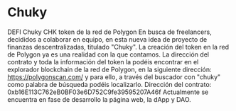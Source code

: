 # Chuky
DEFI Chuky CHK token de la red de Polygon
En busca de freelancers, decididos a colaborar en equipo, en esta nueva idea de proyecto de finanzas descentralizadas, titulado "Chuky".
La creación del token en la red de Polygon ya es una realidad con la que contamos.
La dirección del contrato y toda la información del token la podéis encontrar en el explorador blockchain de la red de Polygon, en la siguiente dirección: https://polygonscan.com/ y para ello, a través del buscador con "chuky" como palabra de búsqueda podéis localizarlo. Dirección del contrato: 0xb16E113C762eB0BF03e6D752C9fe39595207A46f
Actualmente se encuentra en fase de desarrollo la página web, la dApp y DAO.
